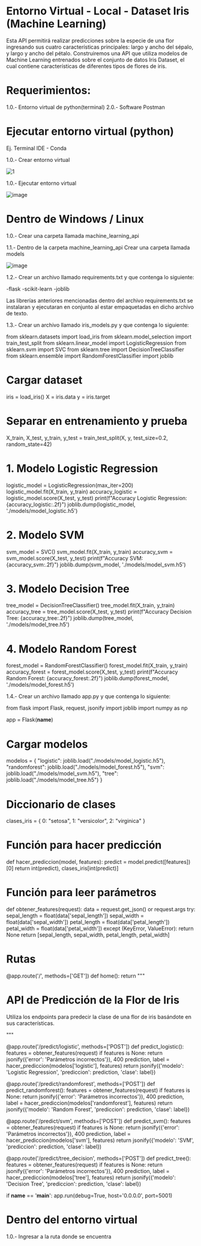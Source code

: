 # Entorno Virtual - Local - Dataset Iris (Machine Learning)

Esta API permitirá realizar predicciones sobre la especie de una flor ingresando sus cuatro características principales: largo y ancho del sépalo, y largo y ancho del pétalo. Construiremos una API que utiliza modelos de Machine Learning entrenados sobre el conjunto de datos Iris Dataset, el cual contiene características de diferentes tipos de flores de iris. 

# Requerimientos:

1.0.- Entorno virtual de python(terminal)
2.0.- Software Postman

# Ejecutar entorno virtual (python)
Ej. Terminal IDE - Conda

1.0.- Crear entorno virtual

![1](https://github.com/user-attachments/assets/11204727-c1d7-4030-981e-19cc9ae353c6)

1.0.- Ejecutar entorno virtual

![image](https://github.com/user-attachments/assets/5d1d02f4-987d-4135-99f3-783b236f96a8)

# Dentro de Windows / Linux

1.0.- Crear una carpeta llamada machine_learning_api

1.1.- Dentro de la carpeta machine_learning_api Crear una carpeta llamada models

![image](https://github.com/user-attachments/assets/27fd9e76-7509-49b3-adb8-2876ce9c3993)

1.2.- Crear un archivo llamado requirements.txt y que contenga lo siguiente:

-flask
-scikit-learn
-joblib

Las librerías anteriores mencionadas dentro del archivo requirements.txt se instalaran y ejecutaran en conjunto al estar empaquetadas en dicho archivo de texto.

1.3.- Crear un archivo llamado iris_models.py y que contenga lo siguiente:

from sklearn.datasets import load_iris
from sklearn.model_selection import train_test_split
from sklearn.linear_model import LogisticRegression
from sklearn.svm import SVC
from sklearn.tree import DecisionTreeClassifier
from sklearn.ensemble import RandomForestClassifier
import joblib

# Cargar dataset
iris = load_iris()
X = iris.data
y = iris.target

# Separar en entrenamiento y prueba
X_train, X_test, y_train, y_test = train_test_split(X, y, test_size=0.2, random_state=42)

# 1. Modelo Logistic Regression
logistic_model = LogisticRegression(max_iter=200)
logistic_model.fit(X_train, y_train)
accuracy_logistic = logistic_model.score(X_test, y_test)
print(f"Accuracy Logistic Regression: {accuracy_logistic:.2f}")
joblib.dump(logistic_model, './models/model_logistic.h5')

# 2. Modelo SVM
svm_model = SVC()
svm_model.fit(X_train, y_train)
accuracy_svm = svm_model.score(X_test, y_test)
print(f"Accuracy SVM: {accuracy_svm:.2f}")
joblib.dump(svm_model, './models/model_svm.h5')

# 3. Modelo Decision Tree
tree_model = DecisionTreeClassifier()
tree_model.fit(X_train, y_train)
accuracy_tree = tree_model.score(X_test, y_test)
print(f"Accuracy Decision Tree: {accuracy_tree:.2f}")
joblib.dump(tree_model, './models/model_tree.h5')

# 4. Modelo Random Forest
forest_model = RandomForestClassifier()
forest_model.fit(X_train, y_train)
accuracy_forest = forest_model.score(X_test, y_test)
print(f"Accuracy Random Forest: {accuracy_forest:.2f}")
joblib.dump(forest_model, './models/model_forest.h5')

1.4.- Crear un archivo llamado app.py y que contenga lo siguiente:

from flask import Flask, request, jsonify
import joblib
import numpy as np

app = Flask(__name__)

# Cargar modelos
modelos = {
    "logistic": joblib.load("./models/model_logistic.h5"),
    "randomforest": joblib.load("./models/model_forest.h5"),
    "svm": joblib.load("./models/model_svm.h5"),
    "tree": joblib.load("./models/model_tree.h5")
}

# Diccionario de clases
clases_iris = {
    0: "setosa",
    1: "versicolor",
    2: "virginica"
}

# Función para hacer predicción
def hacer_prediccion(model, features):
    predict = model.predict([features])[0]
    return int(predict), clases_iris[int(predict)]

# Función para leer parámetros
def obtener_features(request):
    data = request.get_json() or request.args
    try:
        sepal_length = float(data['sepal_length'])
        sepal_width = float(data['sepal_width'])
        petal_length = float(data['petal_length'])
        petal_width = float(data['petal_width'])
    except (KeyError, ValueError):
        return None
    return [sepal_length, sepal_width, petal_length, petal_width]

# Rutas
@app.route('/', methods=['GET'])
def home():
    return """
    <h1>API de Predicción de la Flor de Iris</h1>
    <p>Utiliza los endpoints para predecir la clase de una flor de iris basándote en sus características.</p>
    """

@app.route('/predict/logistic', methods=['POST'])
def predict_logistic():
    features = obtener_features(request)
    if features is None:
        return jsonify({'error': 'Parámetros incorrectos'}), 400
    prediction, label = hacer_prediccion(modelos['logistic'], features)
    return jsonify({'modelo': 'Logistic Regression', 'prediccion': prediction, 'clase': label})

@app.route('/predict/randomforest', methods=['POST'])
def predict_randomforest():
    features = obtener_features(request)
    if features is None:
        return jsonify({'error': 'Parámetros incorrectos'}), 400
    prediction, label = hacer_prediccion(modelos['randomforest'], features)
    return jsonify({'modelo': 'Random Forest', 'prediccion': prediction, 'clase': label})

@app.route('/predict/svm', methods=['POST'])
def predict_svm():
    features = obtener_features(request)
    if features is None:
        return jsonify({'error': 'Parámetros incorrectos'}), 400
    prediction, label = hacer_prediccion(modelos['svm'], features)
    return jsonify({'modelo': 'SVM', 'prediccion': prediction, 'clase': label})

@app.route('/predict/tree_decision', methods=['POST'])
def predict_tree():
    features = obtener_features(request)
    if features is None:
        return jsonify({'error': 'Parámetros incorrectos'}), 400
    prediction, label = hacer_prediccion(modelos['tree'], features)
    return jsonify({'modelo': 'Decision Tree', 'prediccion': prediction, 'clase': label})

if __name__ == '__main__':
    app.run(debug=True, host='0.0.0.0', port=5001)


# Dentro del entorno virtual

1.0.- Ingresar a la ruta donde se encuentra



